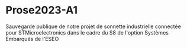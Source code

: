 # Prose2023-A1
 Sauvegarde publique de notre projet de sonnette industrielle connectée pour STMicroelectronics dans le cadre du S8 de l'option Systèmes Embarqués de l'ESEO
